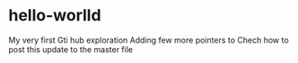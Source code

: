 # hello-worlld
My very first Gti hub exploration
Adding few more pointers
to Chech how to post this update to the master file
